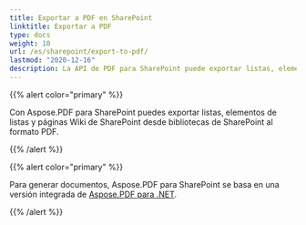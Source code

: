 ```yaml
---
title: Exportar a PDF en SharePoint
linktitle: Exportar a PDF
type: docs
weight: 10
url: /es/sharepoint/export-to-pdf/
lastmod: "2020-12-16"
description: La API de PDF para SharePoint puede exportar listas, elementos de listas y páginas Wiki de SharePoint desde bibliotecas de SharePoint al formato PDF.
---
```


{{% alert color="primary" %}}

Con Aspose.PDF para SharePoint puedes exportar listas, elementos de listas y páginas Wiki de SharePoint desde bibliotecas de SharePoint al formato PDF.

{{% /alert %}}

{{% alert color="primary" %}}

Para generar documentos, Aspose.PDF para SharePoint se basa en una versión integrada de [Aspose.PDF para .NET](http://www.aspose.com/categories/.net-components/aspose.pdf-for-.net/default.aspx).

{{% /alert %}}